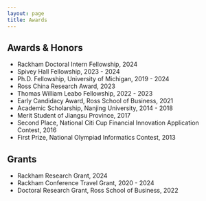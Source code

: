 ```yaml
---
layout: page
title: Awards
---
```


## Awards & Honors
- Rackham Doctoral Intern Fellowship, 2024
- Spivey Hall Fellowship, 2023 - 2024
- Ph.D. Fellowship, University of Michigan, 2019 - 2024
- Ross China Research Award, 2023
- Thomas William Leabo Fellowship, 2022 - 2023
- Early Candidacy Award, Ross School of Business, 2021
- Academic Scholarship, Nanjing University, 2014 - 2018
- Merit Student of Jiangsu Province, 2017
- Second Place, National Citi Cup Financial Innovation Application Contest, 2016
- First Prize, National Olympiad Informatics Contest, 2013

## Grants
- Rackham Research Grant, 2024
- Rackham Conference Travel Grant, 2020 - 2024
- Doctoral Research Grant, Ross School of Business, 2022